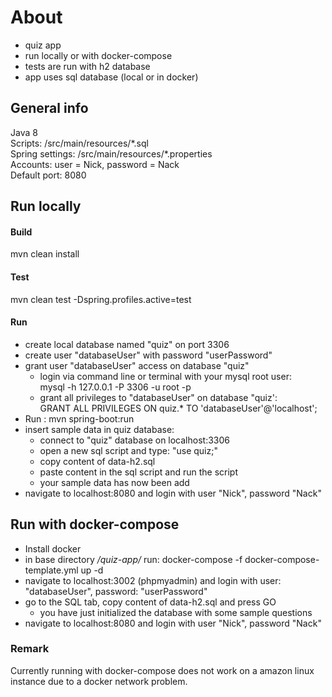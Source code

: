 # About
* quiz app
* run locally or with docker-compose
* tests are run with h2 database
* app uses sql database (local or in docker)

## General info
Java 8  
Scripts: /src/main/resources/\*.sql  
Spring settings: /src/main/resources/\*.properties  
Accounts: user = Nick, password = Nack  
Default port: 8080  

## Run locally

#### Build
mvn clean install

#### Test
mvn clean test -Dspring.profiles.active=test

#### Run
* create local database named "quiz" on port 3306
* create user "databaseUser" with password "userPassword"
* grant user "databaseUser" access on database "quiz"
  * login via command line or terminal with your mysql root user:  
  mysql -h 127.0.0.1 -P 3306 -u root -p
  * grant all privileges to "databaseUser" on database "quiz':  
  GRANT ALL PRIVILEGES ON quiz.\* TO 'databaseUser'@'localhost';  
* Run  : mvn spring-boot:run
* insert sample data in quiz database:
  * connect to "quiz" database on localhost:3306
  * open a new sql script and type: "use quiz;"
  * copy content of data-h2.sql
  * paste content in the sql script and run the script
  * your sample data has now been add
* navigate to localhost:8080 and login with user "Nick", password "Nack"

## Run with docker-compose
* Install docker
* in base directory */quiz-app/* run: docker-compose -f docker-compose-template.yml up -d
* navigate to localhost:3002 (phpmyadmin) and login with user: "databaseUser", password: "userPassword"
* go to the SQL tab, copy content of data-h2.sql and press GO
  * you have just initialized the database with some sample questions
* navigate to localhost:8080 and login with user "Nick", password "Nack"

### Remark
Currently running with docker-compose does not work on a amazon linux instance due to a docker network problem.  